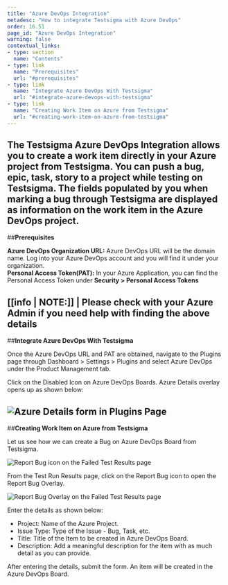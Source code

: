 ```yaml
---
title: "Azure DevOps Integration"
metadesc: "How to integrate Testsigma with Azure DevOps"
order: 16.51
page_id: "Azure DevOps Integration"
warning: false
contextual_links:
- type: section
  name: "Contents"
- type: link
  name: "Prerequisites"
  url: "#prerequisites"
- type: link
  name: "Integrate Azure DevOps With Testsigma"
  url: "#integrate-azure-devops-with-testsigma"
- type: link
  name: "Creating Work Item on Azure from Testsigma"
  url: "#creating-work-item-on-azure-from-testsigma"
---
```

The Testsigma Azure DevOps Integration allows you to create a work item directly in your Azure project from Testsigma. You can push a bug, epic, task, story to a project while testing on Testsigma. The fields populated by you when marking a bug through Testsigma are displayed as information on the work item in the Azure DevOps project.
---
##**Prerequisites**

**Azure DevOps Organization URL:** Azure DevOps URL will be the domain name. Log into your Azure DevOps account and you will find it under your organization.<br>
**Personal Access Token(PAT):** In your Azure Application, you can find the Personal Access Token under **Security > Personal Access Tokens**

[[info | NOTE:]]
| Please check with your Azure Admin if you need help with finding the above details
---
##**Integrate Azure DevOps With Testsigma**

Once the Azure DevOps URL and PAT are obtained, navigate to the Plugins page through Dashboard > Settings > Plugins and select Azure DevOps under the Product Management tab.

Click on the Disabled Icon on Azure DevOps Boards. Azure Details overlay opens up as shown below:

![Azure Details form in Plugins Page ](https://docs.testsigma.com/images/azure-devops-boards/plugins-azure-integration-form.png)
---
##**Creating Work Item on Azure from Testsigma**

Let us see how we can create a Bug on Azure DevOps Board from Testsigma.

![Report Bug icon on the Failed Test Results page](https://docs.testsigma.com/images/azure-devops-boards/test-result-failed-report-bug-icon.png)

From the Test Run Results page, click on the Report Bug icon to open the Report Bug Overlay.

![Report Bug Overlay on the Failed Test Results page](https://docs.testsigma.com/images/azure-devops-boards/test-result-failed-report-bug-overlay-azure-form-filled.png)

Enter the details as shown below:
  * Project: Name of the Azure Project.
  * Issue Type: Type of the Issue - Bug, Task, etc.
  * Title: Title of the Item to be created in Azure DevOps Board.
  * Description: Add a meaningful description for the item with as much detail as you can provide.

After entering the details, submit the form. An item will be created in the Azure DevOps Board.
